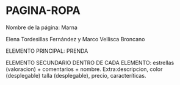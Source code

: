 # PAGINA-ROPA

Nombre de la página: Marna

Elena Tordesillas Fernández y Marco Vellisca Broncano
 
ELEMENTO PRINCIPAL: PRENDA

ELEMENTO SECUNDARIO DENTRO DE CADA ELEMENTO: estrellas (valoracion) + comentarios + nombre.
Extra:descripcion, color (desplegable) talla (desplegable), precio, caracteríticas. 
